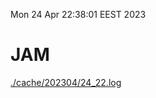 Mon 24 Apr 22:38:01 EEST 2023
# JAM
<a href='./cache/202304/24_22.log'>./cache/202304/24_22.log</a>
